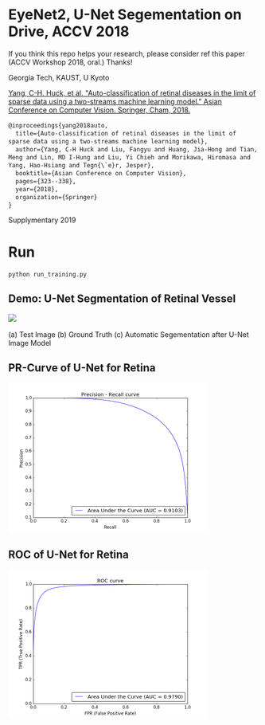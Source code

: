 # EyeNet2, U-Net Segementation on Drive, ACCV 2018
If you think this repo helps your research, please consider ref this paper (ACCV Workshop 2018, oral.) Thanks!

Georgia Tech, KAUST, U Kyoto

[Yang, C-H. Huck, et al. "Auto-classification of retinal diseases in the limit of sparse data using a two-streams machine learning model." Asian Conference on Computer Vision. Springer, Cham, 2018.](https://arxiv.org/pdf/1808.05754.pdf)

```
@inproceedings{yang2018auto,
  title={Auto-classification of retinal diseases in the limit of sparse data using a two-streams machine learning model},
  author={Yang, C-H Huck and Liu, Fangyu and Huang, Jia-Hong and Tian, Meng and Lin, MD I-Hung and Liu, Yi Chieh and Morikawa, Hiromasa and Yang, Hao-Hsiang and Tegn{\`e}r, Jesper},
  booktitle={Asian Conference on Computer Vision},
  pages={323--338},
  year={2018},
  organization={Springer}
}
```
Supplymentary 2019

# Run

```shell
python run_training.py
```

## Demo: U-Net Segmentation of Retinal Vessel

<img src="https://github.com/huckiyang/web/blob/gh-pages/assets/img/Unet.png" width="400">

(a) Test Image (b) Ground Truth (c) Automatic Segementation after U-Net Image Model 


## PR-Curve of U-Net for Retina 

<img src="https://github.com/huckiyang/EyeNet2/blob/master/src/Precision_recall.png" width="400">

## ROC of U-Net for Retina 

<img src="https://github.com/huckiyang/EyeNet2/blob/master/src/ROC.png" width="400">
